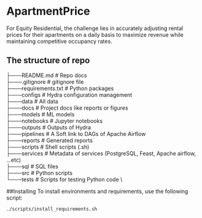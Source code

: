 # ApartmentPrice
For Equity Residential, the challenge lies in accurately adjusting rental prices for their apartments on a daily basis to maximize revenue while maintaining competitive occupancy rates.

## The structure of repo
├───README.md          # Repo docs \
├───.gitignore         # gitignore file \
├───requirements.txt   # Python packages   \
├───configs            # Hydra configuration management \
├───data               # All data \
├───docs               # Project docs like reports or figures \
├───models             # ML models \
├───notebooks          # Jupyter notebooks \
├───outputs            # Outputs of Hydra \
├───pipelines          # A Soft link to DAGs of Apache Airflow \
├───reports            # Generated reports \
├───scripts            # Shell scripts (.sh) \
├───services           # Metadata of services (PostgreSQL, Feast, Apache airflow, ...etc) \
├───sql                # SQL files \
├───src                # Python scripts \
└───tests              # Scripts for testing Python code \

##Installing
To install environments and requirements, use the following script:
```bash
./scripts/install_requirements.sh
```